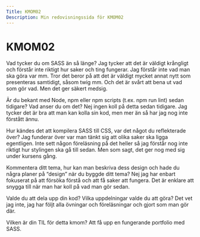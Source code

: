 ```yaml
---
Title: KMOM02
Description: Min redovisningssida för KMOM02
---
```


KMOM02
==================

Vad tycker du om SASS än så länge?
Jag tycker att det är väldigt krångligt och förstår inte riktigt hur saker och ting fungerar. Jag förstår inte vad man ska göra var mm. Tror det beror på att det är väldigt mycket annat nytt som presenteras samtidigt, såsom twig mm. Och det är svårt att bena ut vad som gör vad. Men det ger säkert medsig.

Är du bekant med Node, npm eller npm scripts (t.ex. npm run lint) sedan tidigare? Vad anser du om det?
Nej ingen koll på detta sedan tidigare. Jag tycker det är bra att man kan kolla sin kod, men mer än så har jag nog inte förstått ännu.

Hur kändes det att kompilera SASS till CSS, var det något du reflekterade över?
Jag funderar över var man tänkt sig att olika saker ska ligga egentligen. Inte sett någon föreläsning på det heller så jag förstår nog inte riktigt hur stylingen ska gå till sedan. Men som sagt, det ger nog med sig under kursens gång.

Kommentera ditt tema, hur kan man beskriva dess design och hade du några planer på “design” när du byggde ditt tema?
Nej jag har enbart fokuserat på att försöka förstå och att få saker att fungera. Det är enklare att snygga till när man har koll på vad man gör sedan.

Valde du att dela upp din kod? Vilka uppdelningar valde du att göra?
Det vet jag inte, jag har följt alla övningar och föreläsningar och gjort som man gör där.

Vilken är din TIL för detta kmom?
Att få upp en fungerande portfolio med SASS.